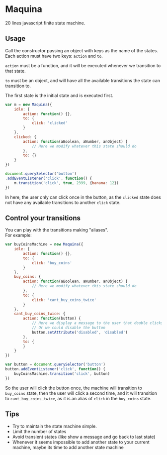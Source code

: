# Maquina
20 lines javascript finite state machine.

## Usage

Call the constructor passing an object with keys as the name of the states. Each action must have two keys: `action` and `to`.

`action` must be a function, and it will be executed whenever we transition to that state.

`to` must be an object, and will have all the available  transitions the state can transition to.

The first state is the initial state and is executed first.

```javascript
var m = new Maquina({
    idle: {
        action: function() {},
        to: {
            click: 'clicked'
        }
    },
    clicked: {
        action: function(aBoolean, aNumber, anObject) {
            // Here we modify whatever this state should do
        },
        to: {}
    }
})

document.querySelector('button')
.addEventListener('click', function() {
    m.transition('click', true, 2399, {banana: 12})
})
```
In here, the user only can click once in the button, as the `clicked` state does not have any available transitions to another `click` state.

## Control your transitions

You can play with the transitions making "aliases".   
For example:

```javascript
var buyCoinsMachine = new Maquina({
    idle: {
        action: function() {},
        to: {
            click: 'buy_coins'
        }
    },
    buy_coins: {
        action: function(aBoolean, aNumber, anObject) {
            // Here we modify whatever this state should do
        },
        to: {
            click: 'cant_buy_coins_twice'
        }
    },
    cant_buy_coins_twice: {
        action: function(button) {
            // Here we display a message to the user that double clicks are not allowed in this system
            // Or we could disable the button
            button.setAttribute('disabled', 'disabled')
        },
        to: {
        }
    }
})

var button = document.querySelector('button')
button.addEventListener('click', function() {
    buyCoinsMachine.transition('click', button)
})
```
So the user will click the button once, the machine will transition to `buy_coins` state, then the user will click a second time, and it will transition to `cant_buy_coins_twice`, as it is an alias of `click` in the `buy_coins` state.

## Tips

- Try to maintain the state machine simple.
- Limit the number of states
- Avoid transient states (like show a message and go back to last state)
- Whenever it seems impossible to add another state to your current machine, maybe its time to add another state machine
